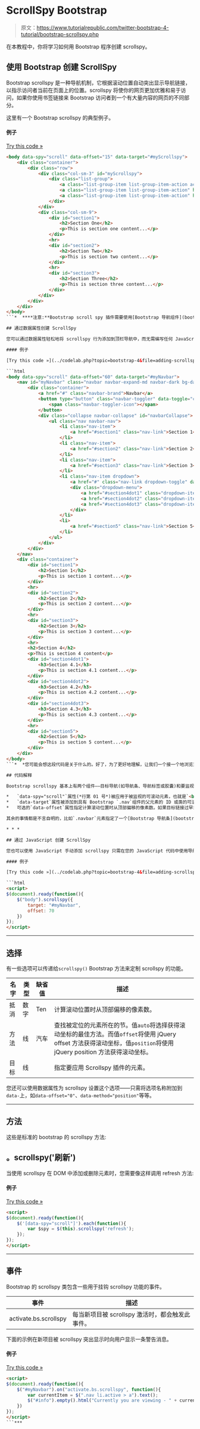 # ScrollSpy Bootstrap

> 原文：<https://www.tutorialrepublic.com/twitter-bootstrap-4-tutorial/bootstrap-scrollspy.php>

在本教程中，你将学习如何用 Bootstrap 程序创建 scrollspy。

## 使用 Bootstrap 创建 ScrollSpy

Bootstrap scrollspy 是一种导航机制，它根据滚动位置自动突出显示导航链接，以指示访问者当前在页面上的位置。scrollspy 将使你的网页更加优雅和易于访问，如果你使用书签链接来 Bootstrap 访问者到一个有大量内容的网页的不同部分。

这里有一个 Bootstrap scrollspy 的典型例子。

#### 例子

[Try this code »](../codelab.php?topic=bootstrap-4&file=scrollspy "Try this code using online Editor") 

```html
<body data-spy="scroll" data-offset="15" data-target="#myScrollspy">
    <div class="container">
        <div class="row">
            <div class="col-sm-3" id="myScrollspy">
                <div class="list-group">
                    <a class="list-group-item list-group-item-action active" href="#section1">Section One</a>
                    <a class="list-group-item list-group-item-action" href="#section2">Section Two</a>
                    <a class="list-group-item list-group-item-action" href="#section3">Section Three</a>
                </div>
            </div>
            <div class="col-sm-9">
                <div id="section1">
                    <h2>Section One</h2>
                    <p>This is section one content...</p>
                </div>
                <hr>
                <div id="section2">
                    <h2>Section Two</h2>
                    <p>This is section two content...</p>
                </div>
                <hr>
                <div id="section3">
                    <h2>Section Three</h2>
                    <p>This is section three content...</p>
                </div>
            </div>
        </div>
    </div>
</body>
```*  ****注意:**Bootstrap scroll spy 插件需要使用[Bootstrap 导航组件](bootstrap-navs.php)(例如导航条、导航标签或胶囊)来正确突出显示活动链接。*  ** * *

## 通过数据属性创建 ScrollSpy

您可以通过数据属性轻松地将 scrollspy 行为添加到顶栏导航中，而无需编写任何 JavaScript 代码。让我们看看下面的例子:

#### 例子

[Try this code »](../codelab.php?topic=bootstrap-4&file=adding-scrollspy-via-data-attributes "Try this code using online Editor") 

```html
<body data-spy="scroll" data-offset="60" data-target="#myNavbar">
    <nav id="myNavbar" class="navbar navbar-expand-md navbar-dark bg-dark fixed-top">
        <div class="container">
            <a href="#" class="navbar-brand">Navbar</a>
            <button type="button" class="navbar-toggler" data-toggle="collapse" data-target="#navbarCollapse">
                <span class="navbar-toggler-icon"></span>
            </button>
            <div class="collapse navbar-collapse" id="navbarCollapse">
                <ul class="nav navbar-nav">
                    <li class="nav-item">
                        <a href="#section1" class="nav-link">Section 1</a>
                    </li>
                    <li class="nav-item">
                        <a href="#section2" class="nav-link">Section 2</a>
                    </li>
                    <li class="nav-item">
                        <a href="#section3" class="nav-link">Section 3</a>
                    </li>
                    <li class="nav-item dropdown">
                        <a href="#" class="nav-link dropdown-toggle" data-toggle="dropdown">Section 4<b class="caret"></b></a>
                        <div class="dropdown-menu">
                            <a href="#section4dot1" class="dropdown-item">Section 4.1</a>
                            <a href="#section4dot2" class="dropdown-item">Section 4.2</a>
                            <a href="#section4dot3" class="dropdown-item">Section 4.3</a>
                        </div>
                    </li>
                    <li>
                        <a href="#section5" class="nav-link">Section 5</a>
                    </li>
                </ul>
            </div>
        </div>
    </nav>
    <div class="container">
        <div id="section1">
            <h2>Section 1</h2>
            <p>This is section 1 content...</p>
        </div>
        <hr>
        <div id="section2">
            <h2>Section 2</h2>
            <p>This is section 2 content...</p>
        </div>
        <hr>
        <div id="section3">
            <h2>Section 3</h2>
            <p>This is section 3 content...</p>
        </div>
        <hr>
        <h2>Section 4</h2>
        <p>This is section 4 content</p>
        <div id="section4dot1">
            <h3>Section 4.1</h3>
            <p>This is section 4.1 content...</p>
        </div>
        <div id="section4dot2">
            <h3>Section 4.2</h3>
            <p>This is section 4.2 content...</p>
        </div>
        <div id="section4dot3">
            <h3>Section 4.3</h3>
            <p>This is section 4.3 content...</p>
        </div>
        <hr>
        <div id="section5">
            <h2>Section 5</h2>
            <p>This is section 5 content...</p>
        </div>
    </div>
</body>
```*  *您可能会想这段代码是关于什么的。好了，为了更好地理解，让我们一个接一个地浏览这个 scrollspy 代码的每一部分。

## 代码解释

Bootstrap scrollspy 基本上有两个组件——目标导航(如导航条、导航标签或胶囊)和要监视的可滚动区域，通常是 [`<body>`](../html-reference/html-body-tag.php) 部分。

*   `data-spy="scroll"`属性(*行第 01 号*)被应用于被监视的可滚动元素，也就是`<body>`元素。
*   `data-target`属性被添加到具有 Bootstrap `.nav`组件的父元素的 ID 或类的可滚动元素上，以便导航链接可以被 scrollspy 作为突出显示的目标。
*   可选的`data-offset`属性指定计算滚动位置时从顶部偏移的像素数。如果目标链接过早或过晚突出显示，请调整偏移值。默认值为 10 像素。

其余的事情都是不言自明的，比如`.navbar`元素指定了一个[Bootstrap 导航条](bootstrap-navbar.php)，元素`<div id="section1"></div>` ( *第 33 行*)创建了一个带有`id`属性的书签，而元素`<a href="#section1">Section 1</a>` ( *第 17 行*)从同一页面中添加了一个到这个书签的链接，等等。

* * *

## 通过 JavaScript 创建 ScrollSpy

您也可以使用 JavaScript 手动添加 scrollspy 只需在您的 JavaScript 代码中使用导航条的`id`或`class` [选择器](../css-tutorial/css-selectors.php)调用`scrollspy()` Bootstrap 方法。

#### 例子

[Try this code »](../codelab.php?topic=bootstrap-4&file=adding-scrollspy-via-javascript "Try this code using online Editor")

```html
<script>
$(document).ready(function(){
    $("body").scrollspy({
        target: "#myNavbar",
        offset: 70
    }) 
});
</script>
```

* * *

## 选择

有一些选项可以传递给`scrollspy()` Bootstrap 方法来定制 scrollspy 的功能。

| 名字 | 类型 | 缺省值 | 描述 |
| --- | --- | --- | --- |
| 抵消 | 数字 | Ten | 计算滚动位置时从顶部偏移的像素数。 |
| 方法 | 线 | 汽车 | 查找被定位的元素所在的节。值`auto`将选择获得滚动坐标的最佳方法。而值`offset`将使用 jQuery offset 方法获得滚动坐标，值`position`将使用 jQuery position 方法获得滚动坐标。 |
| 目标 | 线 |  | 指定要应用 Scrollspy 插件的元素。 |

您还可以使用数据属性为 scrollspy 设置这个选项——只需将选项名称附加到`data-`上，如`data-offset="0"`、`data-method="position"`等等。

* * *

## 方法

这些是标准的 bootstrap 的 scrollspy 方法:

## 。scrollspy('刷新')

当使用 scrollspy 在 DOM 中添加或删除元素时，您需要像这样调用 refresh 方法:

#### 例子

[Try this code »](../codelab.php?topic=bootstrap-4&file=scrollspy-refresh-method "Try this code using online Editor")

```html
<script>
$(document).ready(function(){
    $('[data-spy="scroll"]').each(function(){
        var $spy = $(this).scrollspy('refresh');
    }); 
});
</script>
```

* * *

## 事件

Bootstrap 的 scrollspy 类包含一些用于挂钩 scrollspy 功能的事件。

| 事件 | 描述 |
| --- | --- |
| activate.bs.scrollspy | 每当新项目被 scrollspy 激活时，都会触发此事件。 |

下面的示例在新项目被 scrollspy 突出显示时向用户显示一条警告消息。

#### 例子

[Try this code »](../codelab.php?topic=bootstrap-4&file=scrollspy-activate-event "Try this code using online Editor")

```html
<script>
$(document).ready(function(){
    $("#myNavbar").on("activate.bs.scrollspy", function(){
        var currentItem = $(".nav li.active > a").text();
        $("#info").empty().html("Currently you are viewing - " + currentItem);
    })
});
</script>
```***